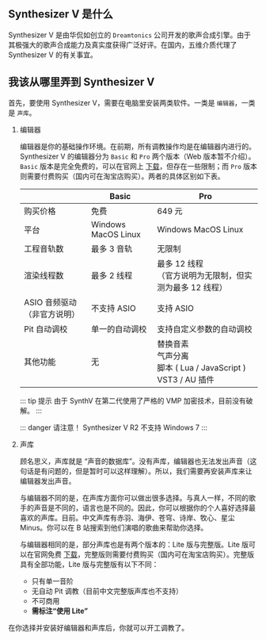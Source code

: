 ## Synthesizer V 是什么

Synthesizer V 是由华侃如创立的 `Dreamtonics` 公司开发的歌声合成引擎。由于其极强大的歌声合成能力及真实度获得广泛好评。在国内，五维介质代理了 Synthesizer V 的有关事宜。

## 我该从哪里弄到 Synthesizer V

首先，要使用 Synthesizer V，需要在电脑里安装两类软件。一类是 ` 编辑器 `，一类是 ` 声库 `。

1. 编辑器

   编辑器是你的基础操作环境。在前期，所有调教操作均是在编辑器内进行的。Synthesizer V 的编辑器分为 `Basic` 和 `Pro` 两个版本（Web 版本暂不介绍）。`Basic` 版本是完全免费的，可以在官网上 [下载](https://synthesizerv.com)，但存在一些限制；而 `Pro` 版本则需要付费购买（国内可在淘宝店购买）。两者的具体区别如下表。

   |  | Basic | Pro |
   | ---- | ---- | ---- |
   | 购买价格 | 免费 | 649 元 |
   | 平台 | Windows MacOS Linux | Windows MacOS Linux |
   | 工程音轨数 | 最多 3 音轨 | 无限制 |
   | 渲染线程数 | 最多 2 线程 | 最多 12 线程 <br/>（官方说明为无限制，但实测为最多 12 线程） |
   | ASIO 音频驱动（非官方说明） | 不支持 ASIO | 支持 ASIO |
   | Pit 自动调校 | 单一的自动调校 | 支持自定义参数的自动调校 |
   | 其他功能 | 无 | 替换音素  <br/> 气声分离 <br/> 脚本 ( Lua / JavaScript )<br/>VST3 / AU 插件 |

   ::: tip 提示
   由于 SynthV 在第二代使用了严格的 VMP 加密技术，目前没有破解。
   :::

   ::: danger 请注意！
   Synthesizer V R2 不支持 Windows 7
   :::

2. 声库

   顾名思义，声库就是 “声音的数据库”。没有声库，编辑器也无法发出声音（这句话是有问题的，但是暂时可以这样理解）。所以，我们需要再安装声库来让编辑器发出声音。

   与编辑器不同的是，在声库方面你可以做出很多选择。与真人一样，不同的歌手的声音是不同的，语言也是不同的。因此，你可以根据你的个人喜好选择最喜欢的声库。目前。中文声库有赤羽、海伊、苍穹、诗岸、牧心、星尘 Minus。你可以在 B 站搜索到他们演唱的歌曲来帮助你选择。

   与编辑器相同的是，部分声库也是有两个版本的：Lite 版与完整版。Lite 版可以在官网免费 [下载](https://synthesizerv.com)，完整版则需要付费购买（国内可在淘宝店购买）。完整版具有全部功能，Lite 版与完整版有以下不同：
   * 只有单一音阶
   * 无自动 Pit 调教（目前中文完整版声库也不支持）
   * 不可商用
   * **需标注“使用 Lite”**

在你选择并安装好编辑器和声库后，你就可以开工调教了。

<Vssue :title="$title" />
